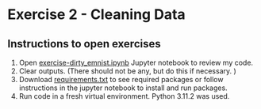 # Exercise 2 - Cleaning Data

## Instructions to open exercises
1. Open [exercise-dirty_emnist.ipynb](https://github.com/10331333/datasci_223/blob/main/exercises/2-data-munging/exercise-dirty_emnist.ipynb) Jupyter notebook to review my code.
2. Clear outputs. (There should not be any, but do this if necessary. )
3. Download [requirements.txt](https://github.com/10331333/datasci_223/blob/main/exercises/2-data-munging/requirements.txt) to see required packages or follow instructions in the jupyter notebook to install and run packages.
4. Run code in a fresh virtual environment. Python 3.11.2 was used. 

